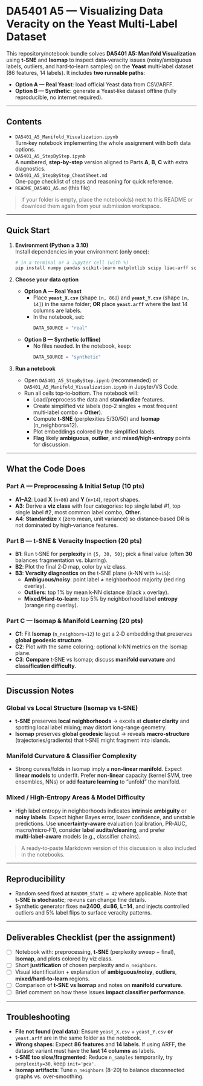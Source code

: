 # DA5401 A5 — Visualizing Data Veracity on the Yeast Multi‑Label Dataset

This repository/notebook bundle solves **DA5401 A5: Manifold Visualization** using **t‑SNE** and **Isomap** to inspect data‑veracity issues (noisy/ambiguous labels, outliers, and hard‑to‑learn samples) on the **Yeast** multi‑label dataset (86 features, 14 labels). It includes **two runnable paths**:
- **Option A — Real Yeast**: load official Yeast data from CSV/ARFF.
- **Option B — Synthetic**: generate a Yeast‑like dataset offline (fully reproducible, no internet required).

---

## Contents

- `DA5401_A5_Manifold_Visualization.ipynb`  
  Turn‑key notebook implementing the whole assignment with both data options.
- `DA5401_A5_StepByStep.ipynb`  
  A numbered, **step‑by‑step** version aligned to Parts **A**, **B**, **C** with extra diagnostics.
- `DA5401_A5_StepByStep_CheatSheet.md`  
  One‑page checklist of steps and reasoning for quick reference.
- `README_DA5401_A5.md` (this file)

> If your folder is empty, place the notebook(s) next to this README or download them again from your submission workspace.

---

## Quick Start

1. **Environment (Python ≥ 3.10)**  
   Install dependencies in your environment (only once):
   ```bash
   # in a terminal or a Jupyter cell (with %)
   pip install numpy pandas scikit-learn matplotlib scipy liac-arff scikit-multilearn
   ```

2. **Choose your data option**  
   - **Option A — Real Yeast**
     - Place **`yeast_X.csv`** (shape `[n, 86]`) and **`yeast_Y.csv`** (shape `[n, 14]`) in the same folder; **OR** place **`yeast.arff`** where the last 14 columns are labels.
     - In the notebook, set:
       ```python
       DATA_SOURCE = "real"
       ```
   - **Option B — Synthetic (offline)**
     - No files needed. In the notebook, keep:
       ```python
       DATA_SOURCE = "synthetic"
       ```

3. **Run a notebook**  
   - Open `DA5401_A5_StepByStep.ipynb` (recommended) or `DA5401_A5_Manifold_Visualization.ipynb` in Jupyter/VS Code.
   - Run all cells top‑to‑bottom. The notebook will:
     - Load/preprocess the data and **standardize** features.
     - Create simplified viz labels (top‑2 singles + most frequent multi‑label combo + **Other**).
     - Compute **t‑SNE** (perplexities 5/30/50) and **Isomap** (n_neighbors≈12).
     - Plot embeddings colored by the simplified labels.
     - **Flag** likely **ambiguous**, **outlier**, and **mixed/high‑entropy** points for discussion.

---

## What the Code Does

### Part A — Preprocessing & Initial Setup (10 pts)
- **A1–A2**: Load **X** (`n×86`) and **Y** (`n×14`), report shapes.
- **A3**: Derive a **viz class** with four categories: top single label #1, top single label #2, most common label combo, **Other**.
- **A4**: **Standardize** `X` (zero mean, unit variance) so distance‑based DR is not dominated by high‑variance features.

### Part B — t‑SNE & Veracity Inspection (20 pts)
- **B1**: Run t‑SNE for **perplexity** in `{5, 30, 50}`; pick a final value (often **30** balances fragmentation vs. blurring).
- **B2**: Plot the final 2‑D map, color by viz class.
- **B3**: **Veracity diagnostics** on the t‑SNE plane (k‑NN with `k=15`):
  - **Ambiguous/noisy**: point label ≠ neighborhood majority (red ring overlay).
  - **Outliers**: top 1% by mean k‑NN distance (black `x` overlay).
  - **Mixed/Hard‑to‑learn**: top 5% by neighborhood label **entropy** (orange ring overlay).

### Part C — Isomap & Manifold Learning (20 pts)
- **C1**: Fit **Isomap** (`n_neighbors≈12`) to get a 2‑D embedding that preserves **global geodesic structure**.
- **C2**: Plot with the same coloring; optional k‑NN metrics on the Isomap plane.
- **C3**: **Compare** t‑SNE vs Isomap; discuss **manifold curvature** and **classification difficulty**.

---

## Discussion Notes

### Global vs Local Structure (Isomap vs t‑SNE)
- **t‑SNE** preserves **local neighborhoods** → excels at **cluster clarity** and spotting local label mixing; may distort long‑range geometry.
- **Isomap** preserves **global geodesic** layout → reveals **macro‑structure** (trajectories/gradients) that t‑SNE might fragment into islands.

### Manifold Curvature & Classifier Complexity
- Strong curves/folds in Isomap imply a **non‑linear manifold**. Expect **linear models** to underfit. Prefer **non‑linear** capacity (kernel SVM, tree ensembles, NNs) or add **feature learning** to “unfold” the manifold.

### Mixed / High‑Entropy Areas & Model Difficulty
- High label entropy in neighborhoods indicates **intrinsic ambiguity** or **noisy labels**. Expect higher Bayes error, lower confidence, and unstable predictions. Use **uncertainty‑aware** evaluation (calibration, PR‑AUC, macro/micro‑F1), consider **label audits/cleaning**, and prefer **multi‑label‑aware** models (e.g., classifier chains).

> A ready‑to‑paste Markdown version of this discussion is also included in the notebooks.

---

## Reproducibility

- Random seed fixed at `RANDOM_STATE = 42` where applicable. Note that **t‑SNE is stochastic**; re‑runs can change fine details.
- Synthetic generator fixes **n≈2400**, **d=86**, **L=14**, and injects controlled outliers and 5% label flips to surface veracity patterns.

---

## Deliverables Checklist (per the assignment)
- [ ] Notebook with: preprocessing, **t‑SNE** (perplexity sweep + final), **Isomap**, and plots colored by viz class.
- [ ] Short **justification** of chosen perplexity and `n_neighbors`.
- [ ] Visual identification + explanation of **ambiguous/noisy**, **outliers**, **mixed/hard‑to‑learn** regions.
- [ ] Comparison of **t‑SNE vs Isomap** and notes on **manifold curvature**.
- [ ] Brief comment on how these issues **impact classifier performance**.

---

## Troubleshooting

- **File not found (real data)**: Ensure `yeast_X.csv` + `yeast_Y.csv` **or** `yeast.arff` are in the same folder as the notebook.
- **Wrong shapes**: Expect **86 features** and **14 labels**. If using ARFF, the dataset variant must have the **last 14 columns** as labels.
- **t‑SNE too slow/fragmented**: Reduce `n_samples` temporarily, try `perplexity=30`, keep `init='pca'`.
- **Isomap artifacts**: Tune `n_neighbors` (8–20) to balance disconnected graphs vs. over‑smoothing.
